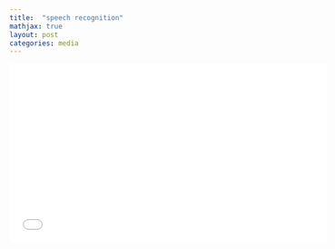 ```yaml
---
title:  "speech recognition"
mathjax: true
layout: post
categories: media
---
```

<iframe width="560" height="315" src="../assets/aiwl.mp4" frameborder="0" allowfullscreen></iframe>
